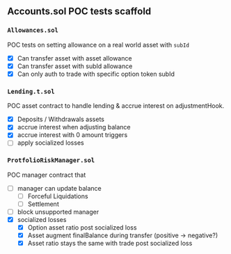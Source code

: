 ## Accounts.sol POC tests scaffold

### `Allowances.sol`

POC tests on setting allowance on a real world asset with `subId`

- [x] Can transfer asset with asset allowance
- [x] Can transfer asset with subId allowance
- [x] Can only auth to trade with specific option token subId

### `Lending.t.sol`

POC asset contract to handle lending & accrue interest on adjustmentHook.

- [x]  Deposits / Withdrawals assets
- [x]  accrue interest when adjusting balance
- [x]  accrue interest with 0 amount triggers
- [ ]  apply socialized losses

### `ProtfolioRiskManager.sol` 

POC manager contract that 

- [ ]  manager can update balance
    - [ ]  Forceful Liquidations
    - [ ]  Settlement
- [ ]  block unsupported manager
- [x]  socialized losses
    - [x]  Option asset ratio post socialized loss
    - [x]  Asset augment finalBalance during transfer (positive → negative?)
    - [x]  Asset ratio stays the same with trade post socialized loss